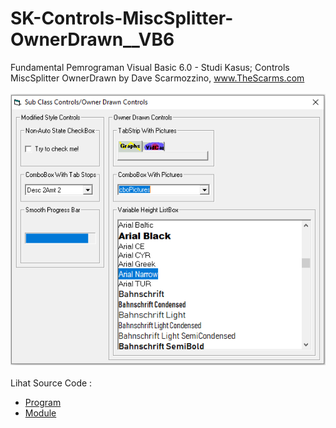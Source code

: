 # SK-Controls-MiscSplitter-OwnerDrawn__VB6
Fundamental Pemrograman Visual Basic 6.0 - Studi Kasus; Controls MiscSplitter OwnerDrawn by Dave Scarmozzino, www.TheScarms.com<br><br>
<img src="https://github.com/RizkyKhapidsyah/SK-Controls-MiscSplitter-OwnerDrawn__VB6/blob/main/result/001.PNG"><br><br>
Lihat Source Code : <br>
- <a href="https://github.com/RizkyKhapidsyah/SK-Controls-MiscSplitter-OwnerDrawn__VB6/blob/main/frmSetStyles.frm">Program</a><br>
- <a href="https://github.com/RizkyKhapidsyah/SK-Controls-MiscSplitter-OwnerDrawn__VB6/blob/main/modSetStyles.bas">Module</a>
